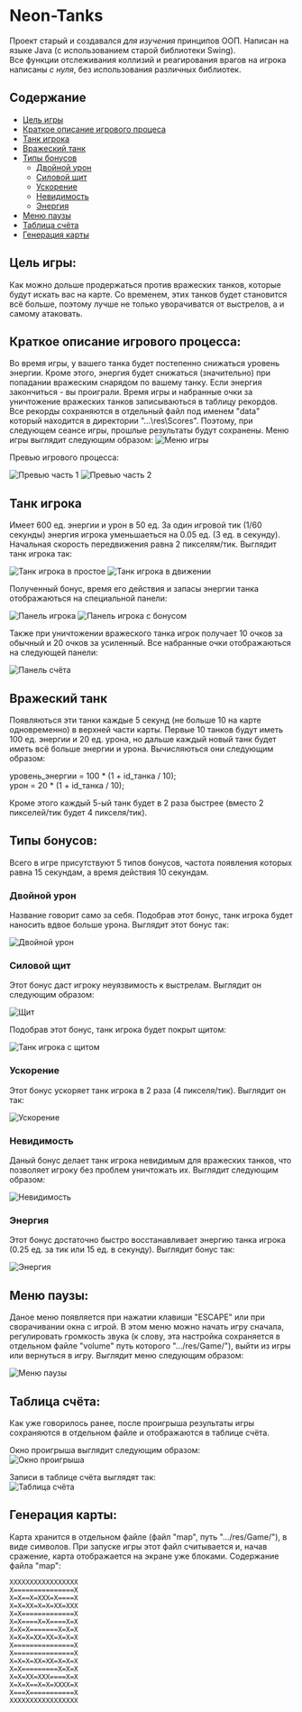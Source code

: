 # Neon-Tanks
Проект старый и создавался *для изучения* принципов ООП. Написан на языке Java (с использованием старой библиотеки Swing).</br>
Все функции отслеживания коллизий и реагирования врагов на игрока написаны *с нуля*, без использования различных библиотек.

## Содержание
- [Цель игры](#goal)
- [Краткое описание игрового процеса](#gameproc)
- [Танк игрока](#player)
- [Вражеский танк](#enemy)
- [Типы бонусов](#bonustypes)
  - [Двойной урон](#doubledmg)
  - [Силовой щит](#shield)
  - [Ускорение](#haste)
  - [Невидимость](#invisibility)
  - [Энергия](#energy)
- [Меню паузы](#pause)
- [Таблица счёта](#scoreboard)
- [Генерация карты](#mapgen)

<a name="goal"></a>
## Цель игры:
  Как можно дольше продержаться против вражеских танков, которые будут искать вас на карте. Со временем, этих танков будет становится всё больше, поэтому лучше не только уворачиватся от выстрелов, а и самому атаковать.

<a name="gameproc"></a>
## Краткое описание игрового процесса:
  Во время игры, у вашего танка будет постепенно снижаться уровень энергии. Кроме этого, энергия будет снижаться (значительно) при попадании вражеским снарядом по вашему танку. Если энергия закончиться - вы проиграли. Время игры и набранные очки за уничтожение вражеских танков записываються в таблицу рекордов. Все рекорды сохраняются в отдельный файл под именем "data" который находится в директории "...\res\Scores". Поэтому, при следующем сеансе игры, прошлые результаты будут сохранены.
Меню игры выглядит следующим образом:
![Меню игры](/ReadMe_Assets/menu.gif)

Превью игрового процесса:

![Превью часть 1](/ReadMe_Assets/gameplay_part1.gif)
![Превью часть 2](/ReadMe_Assets/gameplay_part2.gif)


<a name="player"></a>
## Танк игрока
  Имеет 600 ед. энергии и урон в 50 ед. За один игровой тик (1/60 секунды) энергия игрока уменьшаеться на 0.05 ед. (3 ед. в секунду). Начальная скорость передвижения равна 2 пикселям/тик. Выглядит танк игрока так:
  
![Танк игрока в простое](/ReadMe_Assets/player_tank.jpg)
![Танк игрока в движении](/ReadMe_Assets/player_tank_moving.jpg)


Полученный бонус, время его действия и запасы энергии танка отображаються на специальной панели:

![Панель игрока](/ReadMe_Assets/player_panel.jpg)
![Панель игрока с бонусом](/ReadMe_Assets/player_panel_bonus.jpg)

Также при уничтожении вражеского танка игрок получает 10 очков за обычный и 20 очков за усиленный.
Все набранные очки отображаються на следующей панели:

![Панель счёта](/ReadMe_Assets/score_panel.jpg)

<a name="enemy"></a>
## Вражеский танк
  Появляються эти танки каждые 5 секунд (не больше 10 на карте одновременно) в верхней части карты. Первые 10 танков будут иметь 100 ед. энергии и 20 ед. урона, но дальше каждый новый танк будет иметь всё больше энергии и урона. Вычисляються они следующим образом:

уровень_энергии = 100 * (1 + id_танка / 10); </br>
урон = 20 * (1 + id_танка / 10);

Кроме этого каждый 5-ый танк будет в 2 раза быстрее (вместо 2 пикселей/тик будет 4 пикселя/тик).

<a name="bonustypes"></a>
## Типы бонусов:
  Всего в игре присутствуют 5 типов бонусов, частота появления которых равна 15 секундам, а время действия 10 секундам.
  
<a name="doubledmg"></a>
###  Двойной урон
  Название говорит само за себя. Подобрав этот бонус, танк игрока будет наносить вдвое больше урона.
Выглядит этот бонус так: </br>

![Двойной урон](/ReadMe_Assets/doubledmg.jpg) </br>

<a name="shield"></a>
### Силовой щит
  Этот бонус даст игроку неуязвимость к выстрелам. Выглядит он следующим образом:</br>
  
![Щит](/ReadMe_Assets/shield.jpg) </br>

Подобрав этот бонус, танк игрока будет покрыт щитом:

![Танк игрока с щитом](/ReadMe_Assets/shield_tile.jpg) </br>

<a name="haste"></a>
### Ускорение
  Этот бонус ускоряет танк игрока в 2 раза (4 пикселя/тик). Выглядит он так:

![Ускорение](/ReadMe_Assets/haste.jpg)

<a name="invisibility"></a>
### Невидимость
  Даный бонус делает танк игрока невидимым для вражеских танков, что позволяет игроку без проблем уничтожать их. Выглядит следующим образом:

![Невидимость](/ReadMe_Assets/invisibility.jpg)

<a name="energy"></a>
### Энергия
  Этот бонус достаточно быстро восстанавливает энергию танка игрока (0.25 ед. за тик или 15 ед. в секунду). Выглядит бонус так:

![Энергия](/ReadMe_Assets/energy.jpg)


<a name="pause"></a>
## Меню паузы:
  Даное меню появляется при нажатии клавиши "ESCAPE" или при сворачивании окна с игрой. В этом меню можно начать игру сначала, регулировать громкость звука (к слову, эта настройка сохраняется в отдельном файле "volume" путь которого ".../res/Game/"), выйти из игры или вернуться в игру. Выглядит меню следующим образом:
  
![Меню паузы](/ReadMe_Assets/pause.gif)


<a name="scoreboard"></a>
## Таблица счёта:
  Как уже говорилось ранее, после проигрыша результаты игры сохраняются в отдельном файле и отображаются в таблице счёта. 
  
Окно проигрыша выглядит следующим образом: </br>
![Окно проигрыша](/ReadMe_Assets/gameover.jpg)

Записи в таблице счёта выглядят так: </br> 
![Таблица счёта](/ReadMe_Assets/scoreboard.jpg)


<a name="mapgen"></a>
## Генерация карты:
  Карта хранится в отдельном файле (файл "map", путь ".../res/Game/"), в виде символов. При запуске игры этот файл считывается и, начав сражение, карта отображается на экране уже блоками. Содержание файла "map":
```
XXXXXXXXXXXXXXXXX
X===============X
X=X==X=XXX=X====X
X=X=XX=X=X=XX=XXX
X=X=============X
X=X====X=X====X=X
X=X=X=======X=X=X
X=X=X=XX=XX=X=X=X
X===============X
X===============X
X=X=X=XX=XX=X=X=X
X=X=========X=X=X
X=X=XX=XXX====X=X
X=X=X==X=X=XXXX=X
X===X===========X
XXXXXXXXXXXXXXXXX
```

